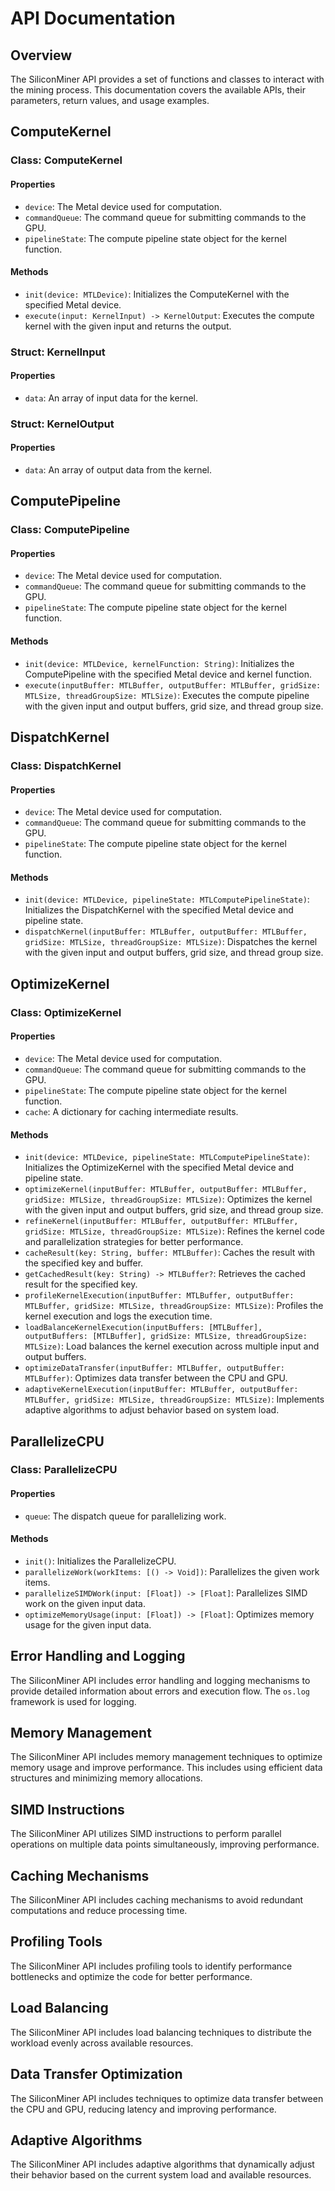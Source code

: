 # API Documentation

## Overview

The SiliconMiner API provides a set of functions and classes to interact with the mining process. This documentation covers the available APIs, their parameters, return values, and usage examples.

## ComputeKernel

### Class: ComputeKernel

#### Properties

- `device`: The Metal device used for computation.
- `commandQueue`: The command queue for submitting commands to the GPU.
- `pipelineState`: The compute pipeline state object for the kernel function.

#### Methods

- `init(device: MTLDevice)`: Initializes the ComputeKernel with the specified Metal device.
- `execute(input: KernelInput) -> KernelOutput`: Executes the compute kernel with the given input and returns the output.

### Struct: KernelInput

#### Properties

- `data`: An array of input data for the kernel.

### Struct: KernelOutput

#### Properties

- `data`: An array of output data from the kernel.

## ComputePipeline

### Class: ComputePipeline

#### Properties

- `device`: The Metal device used for computation.
- `commandQueue`: The command queue for submitting commands to the GPU.
- `pipelineState`: The compute pipeline state object for the kernel function.

#### Methods

- `init(device: MTLDevice, kernelFunction: String)`: Initializes the ComputePipeline with the specified Metal device and kernel function.
- `execute(inputBuffer: MTLBuffer, outputBuffer: MTLBuffer, gridSize: MTLSize, threadGroupSize: MTLSize)`: Executes the compute pipeline with the given input and output buffers, grid size, and thread group size.

## DispatchKernel

### Class: DispatchKernel

#### Properties

- `device`: The Metal device used for computation.
- `commandQueue`: The command queue for submitting commands to the GPU.
- `pipelineState`: The compute pipeline state object for the kernel function.

#### Methods

- `init(device: MTLDevice, pipelineState: MTLComputePipelineState)`: Initializes the DispatchKernel with the specified Metal device and pipeline state.
- `dispatchKernel(inputBuffer: MTLBuffer, outputBuffer: MTLBuffer, gridSize: MTLSize, threadGroupSize: MTLSize)`: Dispatches the kernel with the given input and output buffers, grid size, and thread group size.

## OptimizeKernel

### Class: OptimizeKernel

#### Properties

- `device`: The Metal device used for computation.
- `commandQueue`: The command queue for submitting commands to the GPU.
- `pipelineState`: The compute pipeline state object for the kernel function.
- `cache`: A dictionary for caching intermediate results.

#### Methods

- `init(device: MTLDevice, pipelineState: MTLComputePipelineState)`: Initializes the OptimizeKernel with the specified Metal device and pipeline state.
- `optimizeKernel(inputBuffer: MTLBuffer, outputBuffer: MTLBuffer, gridSize: MTLSize, threadGroupSize: MTLSize)`: Optimizes the kernel with the given input and output buffers, grid size, and thread group size.
- `refineKernel(inputBuffer: MTLBuffer, outputBuffer: MTLBuffer, gridSize: MTLSize, threadGroupSize: MTLSize)`: Refines the kernel code and parallelization strategies for better performance.
- `cacheResult(key: String, buffer: MTLBuffer)`: Caches the result with the specified key and buffer.
- `getCachedResult(key: String) -> MTLBuffer?`: Retrieves the cached result for the specified key.
- `profileKernelExecution(inputBuffer: MTLBuffer, outputBuffer: MTLBuffer, gridSize: MTLSize, threadGroupSize: MTLSize)`: Profiles the kernel execution and logs the execution time.
- `loadBalanceKernelExecution(inputBuffers: [MTLBuffer], outputBuffers: [MTLBuffer], gridSize: MTLSize, threadGroupSize: MTLSize)`: Load balances the kernel execution across multiple input and output buffers.
- `optimizeDataTransfer(inputBuffer: MTLBuffer, outputBuffer: MTLBuffer)`: Optimizes data transfer between the CPU and GPU.
- `adaptiveKernelExecution(inputBuffer: MTLBuffer, outputBuffer: MTLBuffer, gridSize: MTLSize, threadGroupSize: MTLSize)`: Implements adaptive algorithms to adjust behavior based on system load.

## ParallelizeCPU

### Class: ParallelizeCPU

#### Properties

- `queue`: The dispatch queue for parallelizing work.

#### Methods

- `init()`: Initializes the ParallelizeCPU.
- `parallelizeWork(workItems: [() -> Void])`: Parallelizes the given work items.
- `parallelizeSIMDWork(input: [Float]) -> [Float]`: Parallelizes SIMD work on the given input data.
- `optimizeMemoryUsage(input: [Float]) -> [Float]`: Optimizes memory usage for the given input data.

## Error Handling and Logging

The SiliconMiner API includes error handling and logging mechanisms to provide detailed information about errors and execution flow. The `os.log` framework is used for logging.

## Memory Management

The SiliconMiner API includes memory management techniques to optimize memory usage and improve performance. This includes using efficient data structures and minimizing memory allocations.

## SIMD Instructions

The SiliconMiner API utilizes SIMD instructions to perform parallel operations on multiple data points simultaneously, improving performance.

## Caching Mechanisms

The SiliconMiner API includes caching mechanisms to avoid redundant computations and reduce processing time.

## Profiling Tools

The SiliconMiner API includes profiling tools to identify performance bottlenecks and optimize the code for better performance.

## Load Balancing

The SiliconMiner API includes load balancing techniques to distribute the workload evenly across available resources.

## Data Transfer Optimization

The SiliconMiner API includes techniques to optimize data transfer between the CPU and GPU, reducing latency and improving performance.

## Adaptive Algorithms

The SiliconMiner API includes adaptive algorithms that dynamically adjust their behavior based on the current system load and available resources.
